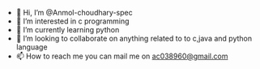 - 👋 Hi, I’m @Anmol-choudhary-spec
- 👀 I’m interested in c programming
- 🌱 I’m currently learning python 
- 💞️ I’m looking to collaborate on anything related to to c,java and python language
- 📫 How to reach me you can mail me on ac038960@gmail.com

<!---
Anmol-choudhary-spec/Anmol-choudhary-spec is a ✨ special ✨ repository because its `README.md` (this file) appears on your GitHub profile.
You can click the Preview link to take a look at your changes.
--->
